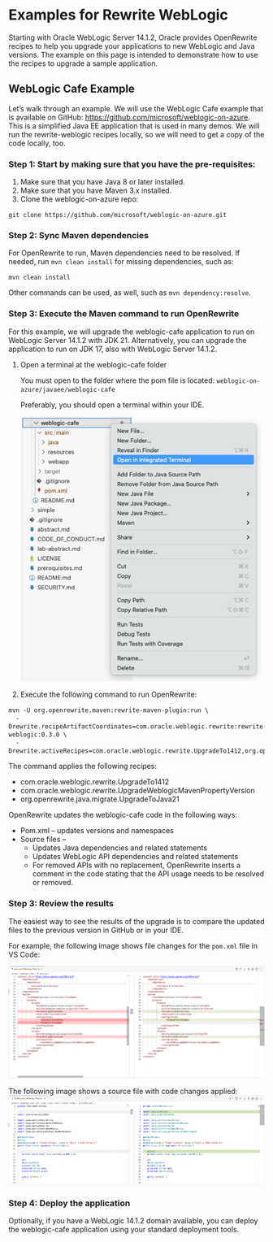 # Examples for Rewrite WebLogic

Starting with Oracle WebLogic Server 14.1.2, Oracle provides OpenRewrite recipes to help you upgrade your applications to new WebLogic and Java versions. The example on this page is intended to demonstrate how to use the recipes to upgrade a sample application.

## WebLogic Cafe Example

Let’s walk through an example. We will use the WebLogic Cafe example that is available on GitHub: https://github.com/microsoft/weblogic-on-azure. This is a simplified Java EE application that is used in many demos. We will run the rewrite-weblogic recipes locally, so we will need to get a copy of the code locally, too.

### Step 1: Start by making sure that you have the pre-requisites:
1.	Make sure that you have Java 8 or later installed.
1.	Make sure that you have Maven 3.x installed.
1.	Clone the weblogic-on-azure repo:

```shell
git clone https://github.com/microsoft/weblogic-on-azure.git
```

### Step 2: Sync Maven dependencies
For OpenRewrite to run, Maven dependencies need to be resolved. If needed, run `mvn clean install` for missing dependencies, such as:

```shell
mvn clean install
```
Other commands can be used, as well, such as `mvn dependency:resolve`.

### Step 3: Execute the Maven command to run OpenRewrite
For this example, we will upgrade the weblogic-cafe application to run on WebLogic Server 14.1.2 with JDK 21. Alternatively, you can upgrade the application to run on JDK 17, also with WebLogic Server 14.1.2.

1.	Open a terminal at the weblogic-cafe folder

    You must open to the folder where the pom file is located:
    ``` weblogic-on-azure/javaee/weblogic-cafe ```

    Preferably, you should open a terminal within your IDE. 

    ![VSCode - open an integrated terminal](./images/integ-terminal-vscode.png)

1.	Execute the following command to run OpenRewrite:

```shell
mvn -U org.openrewrite.maven:rewrite-maven-plugin:run \
  -Drewrite.recipeArtifactCoordinates=com.oracle.weblogic.rewrite:rewrite-weblogic:0.3.0 \
  -Drewrite.activeRecipes=com.oracle.weblogic.rewrite.UpgradeTo1412,org.openrewrite.java.migrate.UpgradeToJava21
```

The command applies the following recipes:
- com.oracle.weblogic.rewrite.UpgradeTo1412
- com.oracle.weblogic.rewrite.UpgradeWeblogicMavenPropertyVersion
- org.openrewrite.java.migrate.UpgradeToJava21

OpenRewrite updates the weblogic-cafe code in the following ways:
- Pom.xml – updates versions and namespaces
- Source files –
  - Updates Java dependencies and related statements 
  - Updates WebLogic API dependencies and related statements
  - For removed APIs with no replacement, OpenRewrite inserts a comment in the code stating that the API usage needs to be resolved or removed.

### Step 3: Review the results

The easiest way to see the results of the upgrade is to compare the updated files to the previous version in GitHub or in your IDE.

For example, the following image shows file changes for the ```pom.xml``` file in VS Code:

![pom file with changes](./images/pom-sbs.png)

The following image shows a source file with code changes applied:
![source file with changes](./images/coffee-java-sbs.png)

### Step 4: Deploy the application

Optionally, if you have a WebLogic 14.1.2 domain available, you can deploy the weblogic-cafe application using your standard deployment tools.
